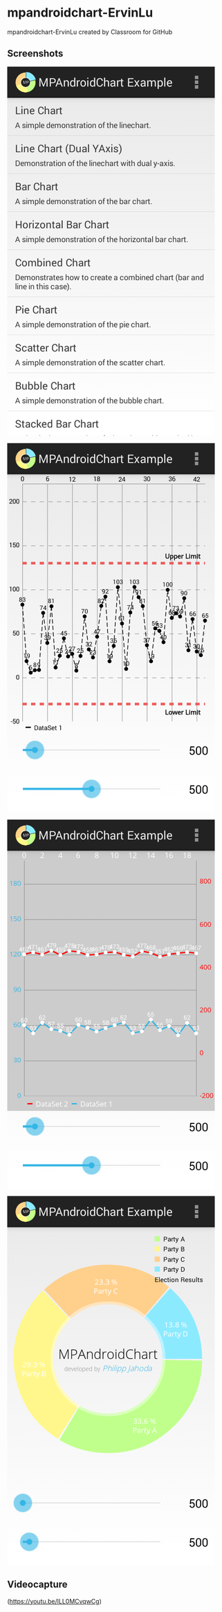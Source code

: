 # mpandroidchart-ErvinLu
mpandroidchart-ErvinLu created by Classroom for GitHub

## Screenshots

![alt tag](https://github.com/DeLaSalleUniversity-Manila/mpandroidchart-ErvinLu/blob/master/device-2015-12-08-122808.png)

![alt tag](https://github.com/DeLaSalleUniversity-Manila/mpandroidchart-ErvinLu/blob/master/device-2015-12-08-122822.png)

![alt tag](https://github.com/DeLaSalleUniversity-Manila/mpandroidchart-ErvinLu/blob/master/device-2015-12-08-122834.png)

![alt tag](https://github.com/DeLaSalleUniversity-Manila/mpandroidchart-ErvinLu/blob/master/device-2015-12-08-122846.png)

## Videocapture

(https://youtu.be/lLL0MCvqwCg)
